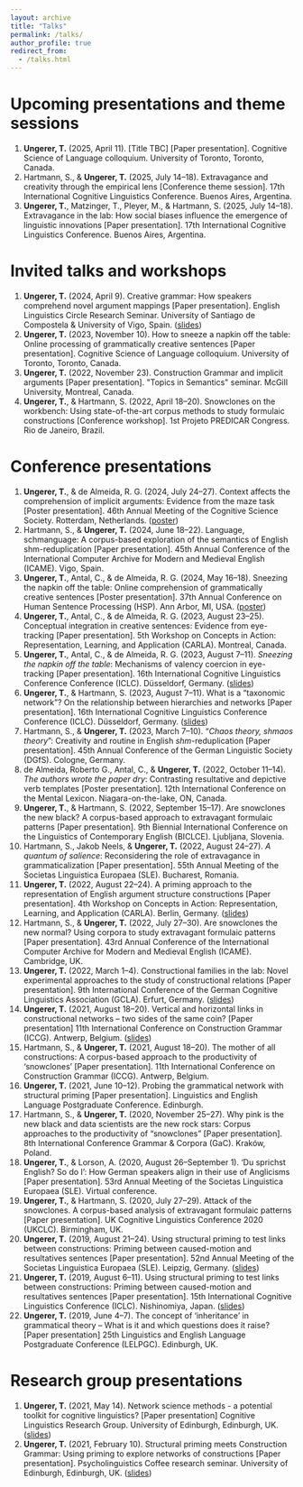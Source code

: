 ```yaml
---
layout: archive
title: "Talks"
permalink: /talks/
author_profile: true
redirect_from:
  - /talks.html
---
```

 
<!--  
-->

Upcoming presentations and theme sessions
======
1. <b>Ungerer, T.</b> (2025, April 11). [Title TBC] [Paper presentation]. Cognitive Science of Language colloquium. University of Toronto, Toronto, Canada.
1. Hartmann, S., & <b>Ungerer, T.</b> (2025, July 14&ndash;18). Extravagance and creativity through the empirical lens [Conference theme session]. 17th International Cognitive Linguistics Conference. Buenos Aires, Argentina.
1. <b>Ungerer, T.</b>, Matzinger, T., Pleyer, M., & Hartmann, S. (2025, July 14&ndash;18). Extravagance in the lab: How social biases influence the emergence of linguistic innovations [Paper presentation]. 17th International Cognitive Linguistics Conference. Buenos Aires, Argentina.

Invited talks and workshops
======
1. <b>Ungerer, T.</b> (2024, April 9). Creative grammar: How speakers comprehend novel argument mappings [Paper presentation]. English Linguistics Circle Research Seminar. University of Santiago de Compostela & University of Vigo, Spain. (<a href="https://tungerer.github.io/files/Ungerer-2024-ELC-Creative-grammar.pdf">slides</a>)
1. <b>Ungerer, T.</b> (2023, November 10). How to sneeze a napkin off the table: Online processing of grammatically creative sentences [Paper presentation]. Cognitive Science of Language colloquium. University of Toronto, Toronto, Canada.
1. <b>Ungerer, T.</b> (2022, November 23). Construction Grammar and implicit arguments [Paper presentation]. "Topics in Semantics" seminar. McGill University, Montreal, Canada.
1. <b>Ungerer, T.</b>, & Hartmann, S. (2022, April 18&ndash;20). Snowclones on the workbench: Using state-of-the-art corpus methods to study formulaic constructions [Conference workshop]. 1st Projeto PREDICAR Congress. Rio de Janeiro, Brazil.

Conference presentations
======

1. <b>Ungerer, T.</b>, & de Almeida, R. G. (2024, July 24&ndash;27). Context affects the comprehension of implicit arguments: Evidence from the maze task [Poster presentation]. 46th Annual Meeting of the Cognitive Science Society. Rotterdam, Netherlands. (<a href="https://tungerer.github.io/files/Ungerer-de-Almeida-2024-Implicit-arguments-in-the-maze.pdf">poster</a>)
1. Hartmann, S., & <b>Ungerer, T.</b> (2024, June 18&ndash;22). Language, schmanguage: A corpus-based exploration of the semantics of English shm-reduplication [Paper presentation]. 45th Annual Conference of the International Computer Archive for Modern and Medieval English (ICAME). Vigo, Spain.
1. <b>Ungerer, T.</b>, Antal, C., & de Almeida, R. G. (2024, May 16&ndash;18). Sneezing the napkin off the table: Online comprehension of grammatically creative sentences [Poster presentation]. 37th Annual Conference on Human Sentence Processing (HSP). Ann Arbor, MI, USA. (<a href="https://tungerer.github.io/files/Ungerer-et-al-2024-Valency-coercion-poster-HSP.pdf">poster</a>)
1. <b>Ungerer, T.</b>, Antal, C., & de Almeida, R. G. (2023, August 23&ndash;25). Conceptual integration in creative sentences: Evidence from eye-tracking [Paper presentation]. 5th Workshop on Concepts in Action: Representation, Learning, and Application (CARLA). Montreal, Canada.
1. <b>Ungerer, T.</b>, Antal, C., & de Almeida, R. G. (2023, August 7&ndash;11). <i>Sneezing the napkin off the table</i>: Mechanisms of valency coercion in eye-tracking [Paper presentation]. 16th International Cognitive Linguistics Conference Conference (ICLC). Düsseldorf, Germany. (<a href="https://tungerer.github.io/files/Ungerer-et-al-2023-Valency-coercion-in-eye-tracking.pdf">slides</a>)
1. <b>Ungerer, T.</b>, & Hartmann, S. (2023, August 7&ndash;11). What is a “taxonomic network”? On the relationship between hierarchies and networks [Paper presentation]. 16th International Cognitive Linguistics Conference Conference (ICLC). Düsseldorf, Germany. (<a href="https://tungerer.github.io/files/Ungerer-Hartmann-2023-ICLC-What-is-a-taxonomic-network.pdf">slides</a>)
1. Hartmann, S., & <b>Ungerer, T.</b> (2023, March 7&ndash;10). “<i>Chaos theory, shmaos theory</i>”: Creativity and routine in English <i>shm</i>-reduplication [Paper presentation]. 45th Annual Conference of the German Linguistic Society (DGfS). Cologne, Germany.
1. de Almeida, Roberto G., Antal, C., & <b>Ungerer, T.</b> (2022, October 11&ndash;14). <i>The authors wrote the paper dry</i>: Contrasting resultative and depictive verb templates [Poster presentation]. 12th International Conference on the Mental Lexicon. Niagara-on-the-lake, ON, Canada.
1. <b>Ungerer, T.</b>, & Hartmann, S. (2022, September 15&ndash;17). Are snowclones the new black? A corpus-based approach to extravagant formulaic patterns [Paper presentation]. 9th Biennial International Conference on the Linguistics of Contemporary English (BICLCE). Ljubljana, Slovenia.
1. Hartmann, S., Jakob Neels, & <b>Ungerer, T.</b> (2022, August 24&ndash;27). <i>A quantum of salience</i>: Reconsidering the role of extravagance in grammaticalization [Paper presentation]. 55th Annual Meeting of the Societas Linguistica Europaea (SLE). Bucharest, Romania.
1. <b>Ungerer, T.</b> (2022, August 22&ndash;24). A priming approach to the representation of English argument structure constructions [Paper presentation]. 4th Workshop on Concepts in Action: Representation, Learning, and Application (CARLA). Berlin, Germany. (<a href="https://tungerer.github.io/files/Ungerer-2022-A-priming-approach-to-English-ASCs.pdf">slides</a>)
1. Hartmann, S., & <b>Ungerer, T.</b> (2022, July 27&ndash;30). Are snowclones the new normal? Using corpora to study extravagant formulaic patterns [Paper presentation]. 43rd Annual Conference of the International Computer Archive for Modern and Medieval English (ICAME). Cambridge, UK.
1. <b>Ungerer, T.</b> (2022, March 1&ndash;4). Constructional families in the lab: Novel experimental approaches to the study of constructional relations [Paper presentation]. 9th International Conference of the German Cognitive Linguistics Association (GCLA). Erfurt, Germany. (<a href="https://tungerer.github.io/files/Ungerer-2022-Constructional-families-in-the-lab.pdf">slides</a>)
1. <b>Ungerer, T.</b> (2021, August 18&ndash;20). Vertical and horizontal links in constructional networks – two sides of the same coin? [Paper presentation] 11th International Conference on Construction Grammar (ICCG). Antwerp, Belgium. (<a href="https://tungerer.github.io/files/Ungerer-2021-Vertical-and-horizontal-links.pdf">slides</a>)
1. Hartmann, S., & <b>Ungerer, T.</b> (2021, August 18&ndash;20). The mother of all constructions: A corpus-based approach to the productivity of ‘snowclones’ [Paper presentation]. 11th International Conference on Construction Grammar (ICCG). Antwerp, Belgium.
1. <b>Ungerer, T.</b> (2021, June 10&ndash;12). Probing the grammatical network with structural priming [Paper presentation]. Linguistics and English Language Postgraduate Conference. Edinburgh.
1. Hartmann, S., & <b>Ungerer, T.</b> (2020, November 25&ndash;27). Why pink is the new black and data scientists are the new rock stars: Corpus approaches to the productivity of “snowclones” [Paper presentation]. 8th International Conference Grammar & Corpora (GaC). Kraków, Poland. 
1. <b>Ungerer, T.</b>, & Lorson, A. (2020, August 26&ndash;September 1). ‘Du sprichst English? So do I’: How German speakers align in their use of Anglicisms [Paper presentation]. 53rd Annual Meeting of the Societas Linguistica Europaea (SLE). Virtual conference.
1. <b>Ungerer, T.</b>, & Hartmann, S. (2020, July 27&ndash;29). Attack of the snowclones. A corpus-based analysis of extravagant formulaic patterns [Paper presentation]. UK Cognitive Linguistics Conference 2020 (UKCLC). Birmingham, UK.
1. <b>Ungerer, T.</b> (2019, August 21&ndash;24). Using structural priming to test links between constructions: Priming between caused-motion and resultatives sentences [Paper presentation]. 52nd Annual Meeting of the Societas Linguistica Europaea (SLE). Leipzig, Germany. (<a href="https://tungerer.github.io/files/Ungerer-2019-SLE-Using-structural-priming-to-test-links.pdf">slides</a>)
1. <b>Ungerer, T.</b> (2019, August 6&ndash;11). Using structural priming to test links between constructions: Priming between caused-motion and resultatives sentences [Paper presentation]. 15th International Cognitive Linguistics Conference (ICLC). Nishinomiya, Japan. (<a href="https://tungerer.github.io/files/Ungerer-2019-ICLC-Using-structural-priming-to-test-links.pdf">slides</a>)
1. <b>Ungerer, T.</b> (2019, June 4&ndash;7). The concept of ‘inheritance’ in grammatical theory – What is it and which questions does it raise? [Paper presentation] 25th Linguistics and English Language Postgraduate Conference (LELPGC). Edinburgh, UK.

Research group presentations
======
1. <b>Ungerer, T.</b> (2021, May 14). Network science methods - a potential toolkit for cognitive linguistics? [Paper presentation] Cognitive Linguistics Research Group. University of Edinburgh, Edinburgh, UK. (<a href="https://tungerer.github.io/files/Ungerer-2021-Network-science-methods.pdf">slides</a>)
1. <b>Ungerer, T.</b> (2021, February 10). Structural priming meets Construction Grammar: Using priming to explore networks of constructions [Paper presentation]. Psycholinguistics Coffee research seminar. University of Edinburgh, Edinburgh, UK. (<a href="https://tungerer.github.io/files/Ungerer-2021-Structural-priming-meets-Construction-Grammar.pdf">slides</a>)













